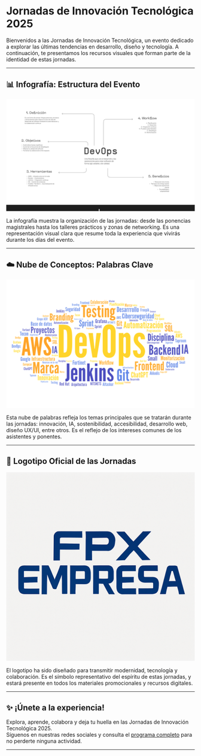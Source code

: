 # Jornadas de Innovación Tecnológica 2025

Bienvenidos a las Jornadas de Innovación Tecnológica, un evento dedicado a explorar las últimas tendencias en desarrollo, diseño y tecnología. A continuación, te presentamos los recursos visuales que forman parte de la identidad de estas jornadas.

---

## 📊 Infografía: Estructura del Evento

![Infografía del evento](4_DevOps_Infography.png)

La infografía muestra la organización de las jornadas: desde las ponencias magistrales hasta los talleres prácticos y zonas de networking. Es una representación visual clara que resume toda la experiencia que vivirás durante los días del evento.

---

## ☁️ Nube de Conceptos: Palabras Clave

![Nube de conceptos](5_WordCloud.png)

Esta nube de palabras refleja los temas principales que se tratarán durante las jornadas: innovación, IA, sostenibilidad, accesibilidad, desarrollo web, diseño UX/UI, entre otros. Es el reflejo de los intereses comunes de los asistentes y ponentes.

---

## 🎨 Logotipo Oficial de las Jornadas

![Logotipo oficial](Logo_FpxEmpresa.png)

El logotipo ha sido diseñado para transmitir modernidad, tecnología y colaboración. Es el símbolo representativo del espíritu de estas jornadas, y estará presente en todos los materiales promocionales y recursos digitales.

---

## ✨ ¡Únete a la experiencia!

Explora, aprende, colabora y deja tu huella en las Jornadas de Innovación Tecnológica 2025.  
Síguenos en nuestras redes sociales y consulta el [programa completo](#) para no perderte ninguna actividad.

---

